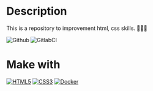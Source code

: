 # Description

This is a repository to improvement html, css skills. 👨🏻‍💻

![Github](https://github.com/zearkiatos/frontend-developer-html-css-web/actions/workflows/action.yml/badge.svg)
![GitlabCI](https://gitlab.com/caprilespe/frontend-developer-html-css-web/badges/develop/pipeline.svg)

# Make with

[![HTML5](https://img.shields.io/badge/HTML5-e56034?style=for-the-badge&logo=html5&logoColor=white&labelColor=000000)]()
[![CSS3](https://img.shields.io/badge/CSS3-348ec6?style=for-the-badge&logo=css3&logoColor=white&labelColor=000000)]()
[![Docker](https://img.shields.io/badge/Docker-3394e0?style=for-the-badge&logo=docker&logoColor=white&labelColor=000000)]()